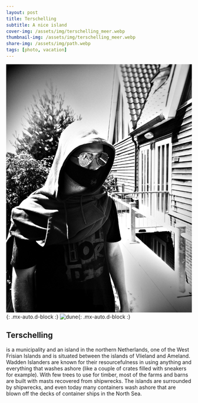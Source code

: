 ```yaml
---
layout: post
title: Terschelling
subtitle: A nice island
cover-img: /assets/img/terschelling_meer.webp
thumbnail-img: /assets/img/terschelling_meer.webp
share-img: /assets/img/path.webp
tags: [photo, vacation]
---
```


![me](/assets/img/terschelling_me.jpeg){: .mx-auto.d-block :} ![dune](/assets/img/terschellung_duene.png){: .mx-auto.d-block :}

## Terschelling

is a municipality and an island in the northern Netherlands, one of the West Frisian Islands and is situated between the islands of Vlieland and Ameland.
Wadden Islanders are known for their resourcefulness in using anything and everything that washes ashore (like a couple of crates filled with sneakers for example). With few trees to use for timber, most of the farms and barns are built with masts recovered from shipwrecks. The islands are surrounded by shipwrecks, and even today many containers wash ashore that are blown off the decks of container ships in the North Sea.
